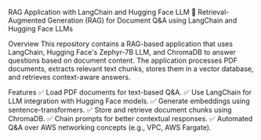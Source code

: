 RAG Application with LangChain and Hugging Face LLM
🚀 Retrieval-Augmented Generation (RAG) for Document Q&A using LangChain and Hugging Face LLMs

Overview
This repository contains a RAG-based application that uses LangChain, Hugging Face's Zephyr-7B LLM, and ChromaDB to answer questions based on document content. The application processes PDF documents, extracts relevant text chunks, stores them in a vector database, and retrieves context-aware answers.

Features
✅ Load PDF documents for text-based Q&A.
✅ Use LangChain for LLM integration with Hugging Face models.
✅ Generate embeddings using sentence-transformers.
✅ Store and retrieve document chunks using ChromaDB.
✅ Chain prompts for better contextual responses.
✅ Automated Q&A over AWS networking concepts (e.g., VPC, AWS Fargate).